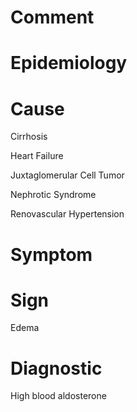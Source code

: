 # Comment

# Epidemiology

# Cause

Cirrhosis

Heart Failure

Juxtaglomerular Cell Tumor

Nephrotic Syndrome

Renovascular Hypertension

# Symptom

# Sign

Edema

# Diagnostic

High blood aldosterone
